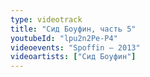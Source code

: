 ```yaml
---
type: videotrack
title: "Сид Боуфин, часть 5"
youtubeId: "lpu2n2Pe-P4"
videoevents: "Spoffin — 2013"
videoartists: ["Сид Боуфин"]
---
```

